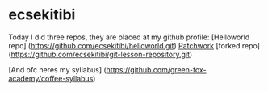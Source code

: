 # ecsekitibi

Today I did three repos, they are placed at my github profile: 
[Helloworld repo] (https://github.com/ecsekitibi/helloworld.git)
[Patchwork](https://github.com/ecsekitibi/patchwork.git)
[forked repo] (https://github.com/ecsekitibi/git-lesson-repository.git)

[And ofc heres my syllabus] (https://github.com/green-fox-academy/coffee-syllabus)
